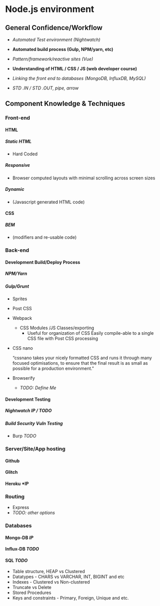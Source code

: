 # Node.js environment

## General Confidence/Workflow

* *Automated Test environment (Nightwatch)*

* **Automated build process (Gulp, NPM/yarn, etc)**

* *Pattern/framework/reactive sites (Vue)*

* **Understanding of HTML / CSS / JS (web developer course)**

* *Linking the front end to databases (MongoDB, InfluxDB, MySQL)*

* *STD .IN / STD .OUT, pipe, arrow*

## Component Knowledge & Techniques

### Front-end

#### HTML

##### Static HTML

* Hard Coded

##### Responsive

* Browser computed layouts with minimal scrolling across screen sizes

##### Dynamic

* (Javascript generated HTML code)

#### CSS

##### BEM

* (modifiers and re-usable code)

### Back-end

#### Development Build/Deploy Process

##### NPM/Yarn

##### Gulp/Grunt

* Sprites
* Post CSS
* Webpack
  * CSS Modules /JS Classes/exporting
    * Useful for organization of CSS Easily compile-able to a single CSS file with Post CSS processing
* CSS nano

    “cssnano takes your nicely formatted CSS and runs it through many focused optimisations, to ensure that the final result is as small as possible for a production environment.”
* Browserify
    * *TODO: Define Me*

#### Development Testing

##### Nightwatch *IP* / *TODO*

##### Build Security Vuln Testing

* Burp *TODO*

### Server/Site/App hosting

#### Github

#### Glitch

#### Heroku *IP

### Routing

* Express
* *TODO: other options*

### Databases

#### Mongo-DB *IP*

#### Influx-DB *TODO*

#### SQL *TODO*

* Table structure, HEAP vs Clustered
* Datatypes - CHARS vs VARCHAR, INT, BIGINT and etc
* Indexes - Clustered vs Non-clustered
* Truncate vs Delete
* Stored Procedures
* Keys and constraints - Primary, Foreign, Unique and etc.
